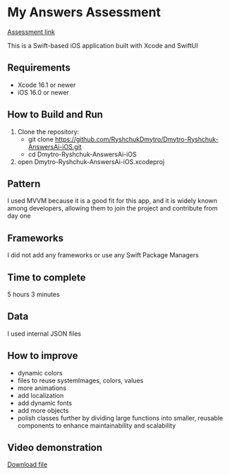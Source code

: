 # My Answers Assessment
[Assessment link](https://github.com/RyshchukDmytro/Dmytro-Ryshchuk-AnswersAi-iOS/blob/main/Technical%20Assessment)

This is a Swift-based iOS application built with Xcode and SwiftUI

## Requirements
- Xcode 16.1 or newer
- iOS 16.0 or newer

## How to Build and Run
1. Clone the repository:
   * git clone https://github.com/RyshchukDmytro/Dmytro-Ryshchuk-AnswersAi-iOS.git
   * cd Dmytro-Ryshchuk-AnswersAi-iOS
3. open Dmytro-Ryshchuk-AnswersAi-iOS.xcodeproj

## Pattern
I used MVVM because it is a good fit for this app, and it is widely known among developers, allowing them to join the project and contribute from day one

## Frameworks
I did not add any frameworks or use any Swift Package Managers

## Time to complete
5 hours 3 minutes

## Data
I used internal JSON files

## How to improve
- dynamic colors
- files to reuse systemImages, colors, values
- more animations
- add localization
- add dynamic fonts
- add more objects
- polish classes further by dividing large functions into smaller, reusable components to enhance maintainability and scalability

## Video demonstration
[Download file](https://github.com/RyshchukDmytro/Dmytro-Ryshchuk-AnswersAi-iOS/raw/refs/heads/main/ScreenRecording_12-05-2024%2011-27-53.mp4)
